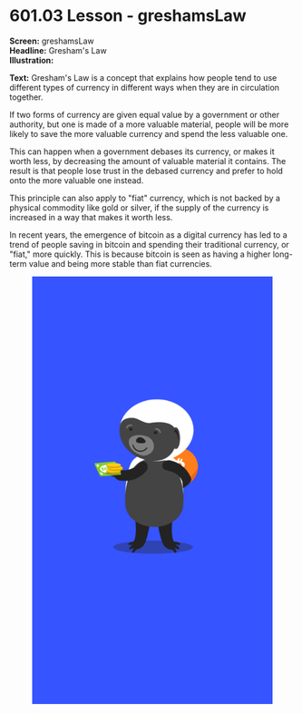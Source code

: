 # 601.03 Lesson - greshamsLaw

**Screen:** greshamsLaw\
**Headline:** Gresham's Law\
**Illustration:**

**Text:** Gresham's Law is a concept that explains how people tend to use different types of currency in different ways when they are in circulation together.&#x20;

If two forms of currency are given equal value by a government or other authority, but one is made of a more valuable material, people will be more likely to save the more valuable currency and spend the less valuable one.&#x20;

This can happen when a government debases its currency, or makes it worth less, by decreasing the amount of valuable material it contains. The result is that people lose trust in the debased currency and prefer to hold onto the more valuable one instead.&#x20;

This principle can also apply to "fiat" currency, which is not backed by a physical commodity like gold or silver, if the supply of the currency is increased in a way that makes it worth less.&#x20;

In recent years, the emergence of bitcoin as a digital currency has led to a trend of people saving in bitcoin and spending their traditional currency, or "fiat," more quickly. This is because bitcoin is seen as having a higher long-term value and being more stable than fiat currencies.

<figure><img src="../.gitbook/assets/601-03.png" alt=""><figcaption></figcaption></figure>
